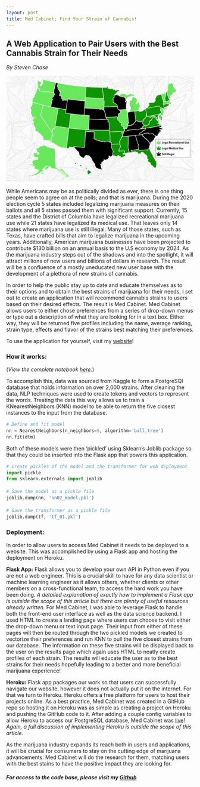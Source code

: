 ```yaml
---
layout: post
title: Med Cabinet; Find Your Strain of Cannabis!
---
```


## A Web Application to Pair Users with the Best Cannabis Strain for Their Needs
  
*By Steven Chase*

<img src="/img/mj_map.jpg">

While Americans may be as politically divided as ever, there is one thing people seem to agree on at the polls; and that is marijuana. During the 2020 election cycle 5 states included legalizing marijuana measures on their ballots and all 5 states passed them with significant support. Currently, 15 states and the District of Columbia have legalized recreational marijuana use while 21 states have legalized its medical use. That leaves only 14 states where marijuana use is still illegal. Many of those states, such as Texas, have crafted bills that aim to legalize marijuana in the upcoming years. Additionally, American marijuana businesses have been projected to contribute $130 billion on an annual basis to the U.S economy by 2024. As the marijuana industry steps out of the shadows and into the spotlight, it will attract millions of new users and billions of dollars in research. The result will be a confluence of a mostly uneducated new user base with the development of a plethora of new strains of cannabis. 

In order to help the public stay up to date and educate themselves as to their options and to obtain the best strains of marijuana for their needs, I set out to create an application that will recommend cannabis strains to users based on their desired effects. The result is Med Cabinet. Med Cabinet allows users to either chose preferences from a series of drop-down menus or type out a description of what they are looking for in a text box. Either way, they will be returned five profiles including the name, average ranking, strain type, effects and flavor of the strains best matching their preferences. 

To use the application for yourself, visit my [website]( https://sc-med-cabinet.herokuapp.com/)! 

### How it works:
(*View the complete notebook [here]( https://github.com/schase15/Med_Cabinet/blob/main/notebooks/Med_Cabinet_Final.ipynb).*)

To accomplish this, data was sourced from Kaggle to form a PostgreSQl database that holds information on over 2,000 strains. After cleaning the data, NLP techniques were used to create tokens and vectors to represent the words. Treating the data this way allows us to train a KNearestNeighbors (KNN) model to be able to return the five closest instances to the input from the database.
```python
# Define and fit model
nn = NearestNeighbors(n_neighbors=5, algorithm='ball_tree')
nn.fit(dtm)
```
Both of these models were then ‘pickled’ using Sklearn’s Joblib package so that they could be inserted into the Flask app that powers this application.
```python
# Create pickles of the model and the transformer for web deployment
import pickle
from sklearn.externals import joblib 

# Save the model as a pickle file 
joblib.dump(nn, 'nn02_model.pkl') 

# Save the transformer as a pickle file
joblib.dump(tf, 'tf_01.pkl')
```

### Deployment:
In order to allow users to access Med Cabinet it needs to be deployed to a website. This was accomplished by using a Flask app and hosting the deployment on Heroku. 

**Flask App:** 
Flask allows you to develop your own API in Python even if you are not a web engineer. This is a crucial skill to have for any data scientist or machine learning engineer as it allows others, whether clients or other members on a cross-functional team, to access the hard work you have been doing. *A detailed explanation of exactly how to implement a Flask app is outside the scope of this article but there are plenty of useful resources already written.* For Med Cabinet, I was able to leverage Flask to handle both the front-end user interface as well as the data science backend. I used HTML to create a landing page where users can choose to visit either the drop-down menu or text input page. Their input from either of these pages will then be routed through the two pickled models we created to vectorize their preferences and run KNN to pull the five closest strains from our database. The information on these five strains will be displayed back to the user on the results page which again uses HTML to neatly create profiles of each strain. The results will educate the user as to the best strains for their needs hopefully leading to a better and more beneficial marijuana experience!

**Heroku:**
Flask app packages our work so that users can successfully navigate our website, however it does not actually put it on the internet. For that we turn to Heroku. Heroku offers a free platform for users to host their projects online. As a best practice, Med Cabinet was created in a GitHub repo so hosting it on Heroku was as simple as creating a project on Heroku and pushing the GitHub code to it. After adding a couple config variables to allow Heroku to access our PostgreSQL database, Med Cabinet was [live]( https://sc-med-cabinet.herokuapp.com/)! *Again, a full discussion of implementing Heroku is outside the scope of this article.* 

As the marijuana industry expands its reach both in users and applications, it will be crucial for consumers to stay on the cutting edge of marijuana advancements. Med Cabinet will do the research for them, matching users with the best stains to have the positive impact they are looking for. 

##### For access to the code base, please visit my [Github]( https://github.com/schase15/Med_Cabinet)

